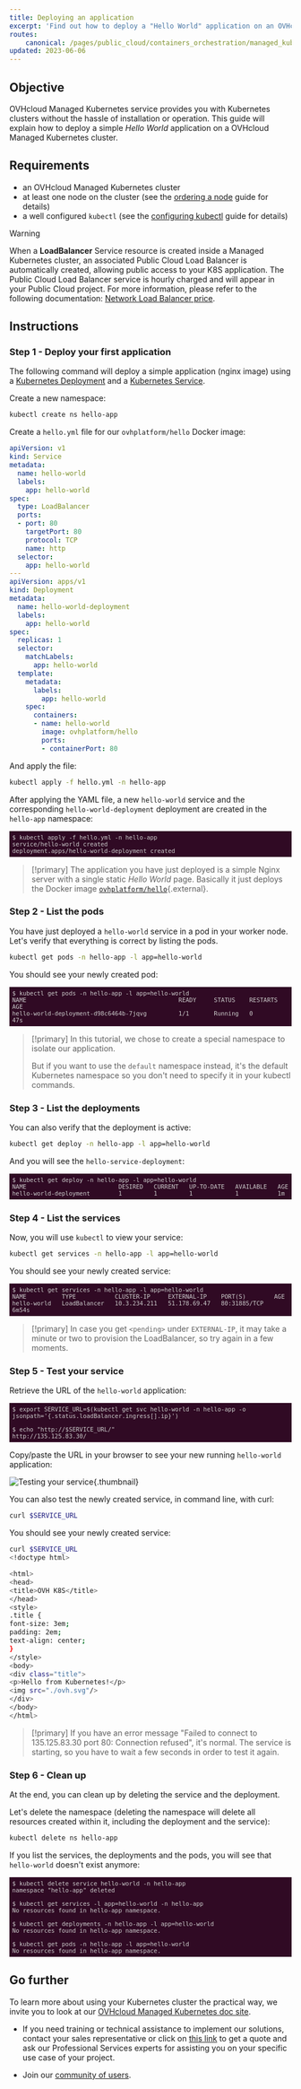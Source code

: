 ```yaml
---
title: Deploying an application
excerpt: 'Find out how to deploy a "Hello World" application on an OVHcloud Managed Kubernetes cluster'
routes:
    canonical: /pages/public_cloud/containers_orchestration/managed_kubernetes/deploying-an-application
updated: 2023-06-06
---
```


<style>
 pre {
     font-size: 14px;
 }
 pre.console {
   background-color: #300A24;
   color: #ccc;
   font-family: monospace;
   padding: 5px;
   margin-bottom: 5px;
 }
 pre.console code {
   b   font-family: monospace !important;
   font-size: 0.75em;
   color: #ccc;
 }
 .small {
     font-size: 0.75em;
 }
</style>


## Objective

OVHcloud Managed Kubernetes service provides you with Kubernetes clusters without the hassle of installation or operation. This guide will explain how to deploy a simple *Hello World* application on a OVHcloud Managed Kubernetes cluster.

## Requirements

- an OVHcloud Managed Kubernetes cluster
- at least one node on the cluster (see the [ordering a node](/pages/public_cloud/containers_orchestration/managed_kubernetes/managing-nodes) guide for details) 
- a well configured  `kubectl` (see the [configuring kubectl](/pages/public_cloud/containers_orchestration/managed_kubernetes/configuring-kubectl-on-an-ovh-managed-kubernetes-cluster) guide for details) 

> [!warning]
> When a __LoadBalancer__ Service resource is created inside a Managed Kubernetes cluster, an associated Public Cloud Load Balancer is automatically created, allowing public access to your K8S application.
> The Public Cloud Load Balancer service is hourly charged and will appear in your Public Cloud project. For more information, please refer to the following documentation: [Network Load Balancer price](https://www.ovhcloud.com/fr-ca/public-cloud/prices/#network).

## Instructions

### Step 1 - Deploy your first application

The following command will deploy a simple application (nginx image) using a [Kubernetes Deployment](https://kubernetes.io/docs/concepts/workloads/controllers/deployment/) and a [Kubernetes Service](https://kubernetes.io/docs/concepts/services-networking/service/).

Create a new namespace:

```bash
kubectl create ns hello-app
```

Create a `hello.yml` file for our `ovhplatform/hello` Docker image:

```yaml
apiVersion: v1
kind: Service
metadata:
  name: hello-world
  labels:
    app: hello-world
spec:
  type: LoadBalancer
  ports:
  - port: 80
    targetPort: 80
    protocol: TCP
    name: http
  selector:
    app: hello-world
---
apiVersion: apps/v1
kind: Deployment
metadata:
  name: hello-world-deployment
  labels:
    app: hello-world
spec:
  replicas: 1
  selector:
    matchLabels:
      app: hello-world
  template:
    metadata:
      labels:
        app: hello-world
    spec:
      containers:
      - name: hello-world
        image: ovhplatform/hello
        ports:
        - containerPort: 80
```

And apply the file:

```bash
kubectl apply -f hello.yml -n hello-app
```

After applying the YAML file, a new `hello-world` service and the corresponding `hello-world-deployment` deployment are created in the `hello-app` namespace:

<pre class="console"><code>$ kubectl apply -f hello.yml -n hello-app
service/hello-world created
deployment.apps/hello-world-deployment created
</code></pre>

> [!primary]
> The application you have just deployed is a simple Nginx server with a single static *Hello World* page. 
> Basically it just deploys the Docker image [`ovhplatform/hello`](https://hub.docker.com/r/ovhplatform/hello/){.external}.

### Step 2 - List the pods

You have just deployed a `hello-world` service in a pod in your worker node. Let's verify that everything is correct by listing the pods.

```bash
kubectl get pods -n hello-app -l app=hello-world
```

You should see your newly created pod:

<pre class="console"><code>$ kubectl get pods -n hello-app -l app=hello-world
NAME                                           READY     STATUS    RESTARTS   AGE
hello-world-deployment-d98c6464b-7jqvg         1/1       Running   0          47s
</code></pre>

> [!primary]
> In this tutorial, we chose to create a special namespace to isolate our application.
>
> But if you want to use the `default` namespace instead, it's the default Kubernetes namespace so you don't need to specify it in your kubectl commands.

### Step 3 - List the deployments

You can also verify that the deployment is active:

```bash
kubectl get deploy -n hello-app -l app=hello-world
```

And you will see the `hello-service-deployment`:

<pre class="console"><code>$ kubectl get deploy -n hello-app -l app=hello-world
NAME                          DESIRED   CURRENT   UP-TO-DATE   AVAILABLE   AGE
hello-world-deployment        1         1         1            1           1m
</code></pre>

### Step 4 - List the services

Now, you will use `kubectl` to view your service:

```bash
kubectl get services -n hello-app -l app=hello-world
```

You should see your newly created service:

<pre class="console"><code>$ kubectl get services -n hello-app -l app=hello-world
NAME          TYPE           CLUSTER-IP     EXTERNAL-IP    PORT(S)        AGE
hello-world   LoadBalancer   10.3.234.211   51.178.69.47   80:31885/TCP   6m54s
</code></pre>

> [!primary]
> In case you get `<pending>` under `EXTERNAL-IP`, it may take a minute or two to provision the LoadBalancer, so try again in a few moments.

### Step 5 - Test your service

Retrieve the URL of the `hello-world` application:

<pre class="console"><code>$ export SERVICE_URL=$(kubectl get svc hello-world -n hello-app -o jsonpath='{.status.loadBalancer.ingress[].ip}')

$ echo "http://$SERVICE_URL/"
http://135.125.83.30/
</code></pre>

Copy/paste the URL in your browser to see your new running `hello-world` application:

![Testing your service](images/deploying_an_application-01.png){.thumbnail}


You can also test the newly created service, in command line, with curl:

```bash
curl $SERVICE_URL
```

You should see your newly created service:

```bash
curl $SERVICE_URL
<!doctype html>

<html>
<head>
<title>OVH K8S</title>
</head>
<style>
.title {
font-size: 3em;
padding: 2em;
text-align: center;
}
</style>
<body>
<div class="title">
<p>Hello from Kubernetes!</p>
<img src="./ovh.svg"/>
</div>
</body>
</html>
```

> [!primary]
> If you have an error message "Failed to connect to 135.125.83.30 port 80: Connection refused", it's normal. The service is starting, so you have to wait a few seconds in order to test it again.

### Step 6 - Clean up

At the end, you can clean up by deleting the service and the deployment.

Let's delete the namespace (deleting the namespace will delete all resources created within it, including the deployment and the service):

```bash
kubectl delete ns hello-app
```

If you list the services, the deployments and the pods, you will see that `hello-world` doesn't exist anymore:

<pre class="console"><code>$ kubectl delete service hello-world -n hello-app
namespace "hello-app" deleted

$ kubectl get services -l app=hello-world -n hello-app
No resources found in hello-app namespace.

$ kubectl get deployments -n hello-app -l app=hello-world
No resources found in hello-app namespace.

$ kubectl get pods -n hello-app -l app=hello-world
No resources found in hello-app namespace.
</code></pre>

## Go further

To learn more about using your Kubernetes cluster the practical way, we invite you to look at our [OVHcloud Managed Kubernetes doc site](/products/public-cloud-containers-orchestration-managed-kubernetes-k8s).

- If you need training or technical assistance to implement our solutions, contact your sales representative or click on [this link](https://www.ovhcloud.com/fr-ca/professional-services/) to get a quote and ask our Professional Services experts for assisting you on your specific use case of your project.

- Join our [community of users](https://community.ovh.com/en/).
